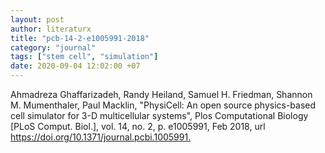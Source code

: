 ```yaml
---
layout: post
author: literaturx
title: "pcb-14-2-e1005991-2018"
category: "journal"
tags: ["stem cell", "simulation"]
date: 2020-09-04 12:02:00 +07
---
```


Ahmadreza Ghaffarizadeh, Randy Heiland, Samuel H. Friedman, Shannon M. Mumenthaler, Paul Macklin, "PhysiCell: An open source physics-based cell simulator for 3-D multicellular systems", Plos Computational Biology [PLoS Comput. Biol.], vol. 14, no. 2, p. e1005991, Feb 2018, url <https://doi.org/10.1371/journal.pcbi.1005991>[.](https://drive.google.com/file/d/1lp6xCwBZbr4YLiO_D7BwUGtlymo6G0J3/view?usp=sharing)
